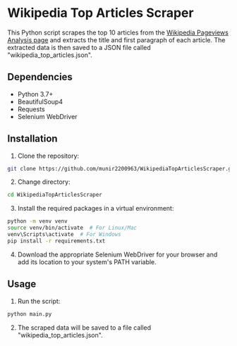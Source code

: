 # Wikipedia Top Articles Scraper

This Python script scrapes the top 10 articles from the [Wikipedia Pageviews Analysis page](https://pageviews.wmcloud.org/topviews/?project=en.wikipedia.org&platform=all-access&date=last-month&excludes=) and extracts the title and first paragraph of each article. The extracted data is then saved to a JSON file called "wikipedia_top_articles.json".

## Dependencies

- Python 3.7+
- BeautifulSoup4
- Requests
- Selenium WebDriver

## Installation

1. Clone the repository:

```bash
git clone https://github.com/munir2200963/WikipediaTopArticlesScraper.git
```
2. Change directory:

```bash
cd WikipediaTopArticlesScraper
```
3. Install the required packages in a virtual environment:

```bash
python -m venv venv
source venv/bin/activate  # For Linux/Mac
venv\Scripts\activate  # For Windows
pip install -r requirements.txt
```
4. Download the appropriate Selenium WebDriver for your browser and add its location to your system's PATH variable.

## Usage

1. Run the script:
```bash
python main.py
```
2. The scraped data will be saved to a file called "wikipedia_top_articles.json".
